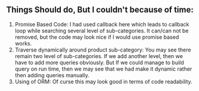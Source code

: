 ## Things Should do, But I couldn't because of time:

1. Promise Based Code:
    I had used callback here which leads to callback loop while searching several level of sub-categories. It can/can not be removed, but the code may look nice if I would use promise based works.
2. Traverse dynamically around product sub-category:
    You may see there remain two level of sub-categories. If we add another level, then we have to add more queries obviously. But If we could manage to build query on run time, then we may see that we had make it dynamic rather then adding queries manually.
4. Using of ORM: 
    Of curse this may look good in terms of code readability.